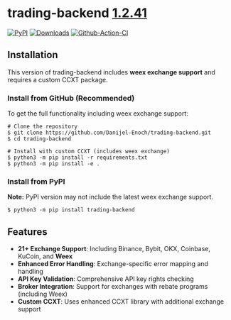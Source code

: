 # trading-backend [1.2.41](https://github.com/Danijel-Enoch/trading-backend/tree/master/CHANGELOG.md)
[![PyPI](https://img.shields.io/pypi/v/trading-backend.svg)](https://pypi.python.org/pypi/trading-backend/)
[![Downloads](https://pepy.tech/badge/trading-backend/month)](https://pepy.tech/project/trading-backend)
[![Github-Action-CI](https://github.com/Drakkar-Software/trading-backend/workflows/trading-backend-CI/badge.svg)](https://github.com/Drakkar-Software/trading-backend/actions)

## Installation

This version of trading-backend includes **weex exchange support** and requires a custom CCXT package.

### Install from GitHub (Recommended)

To get the full functionality including weex exchange support:

``` {.sourceCode .bash}
# Clone the repository
$ git clone https://github.com/Danijel-Enoch/trading-backend.git
$ cd trading-backend

# Install with custom CCXT (includes weex exchange)
$ python3 -m pip install -r requirements.txt
$ python3 -m pip install -e .
```

### Install from PyPI

**Note:** PyPI version may not include the latest weex exchange support.

``` {.sourceCode .bash}
$ python3 -m pip install trading-backend
```

## Features

- **21+ Exchange Support**: Including Binance, Bybit, OKX, Coinbase, KuCoin, and **Weex**
- **Enhanced Error Handling**: Exchange-specific error mapping and handling
- **API Key Validation**: Comprehensive API key rights checking
- **Broker Integration**: Support for exchanges with rebate programs (including Weex)
- **Custom CCXT**: Uses enhanced CCXT library with additional exchange support
